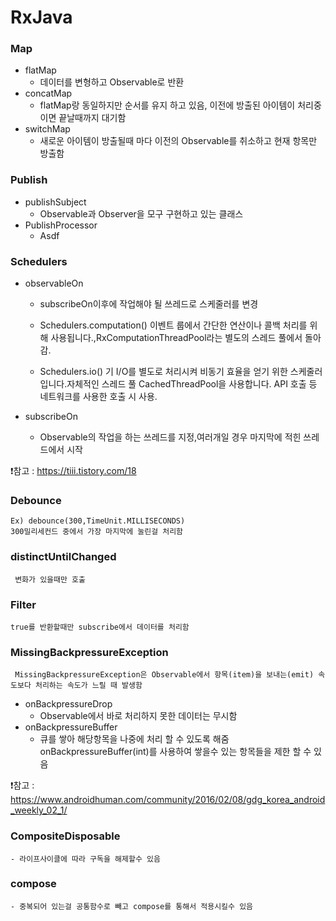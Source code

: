 # RxJava

### Map
  * flatMap
     - 데이터를 변형하고 Observable로 반환      
  * concatMap
     - flatMap랑 동일하지만 순서를 유지 하고 있음, 이전에 방출된 아이템이 처리중이면 끝날때까지 대기함
  * switchMap
     - 새로운 아이템이 방출될때 마다 이전의 Observable를 취소하고 현재 항목만 방출함
     
### Publish

  * publishSubject
      - Observable과 Observer을 모구 구현하고 있는 클래스
  * PublishProcessor
      - Asdf

### Schedulers
  * observableOn
    -  subscribeOn이후에 작업해야 될 쓰레드로 스케줄러를 변경

    - Schedulers.computation() 이벤트 룹에서 간단한 연산이나 콜백 처리를 위해 사용됩니다.,RxComputationThreadPool라는 별도의 스레드 풀에서 돌아감.

    - Schedulers.io() 기 I/O를 별도로 처리시켜 비동기 효율을 얻기 위한 스케줄러입니다.자체적인 스레드 풀 CachedThreadPool을 사용합니다. API 호출 등 네트워크를 사용한 호출 시 사용.

  * subscribeOn
    - Observable의 작업을 하는 쓰레드를 지정,여러개일 경우 마지막에 적힌 쓰레드에서 시작
	
❗️참고 : https://tiii.tistory.com/18
### Debounce
  
    Ex) debounce(300,TimeUnit.MILLISECONDS)
    300밀리세컨드 중에서 가장 마지막에 눌린걸 처리함

### distinctUntilChanged

	 변화가 있을때만 호출

### Filter

	true를 반환할때만 subscribe에서 데이터를 처리함

### MissingBackpressureException

	 MissingBackpressureException은 Observable에서 항목(item)을 보내는(emit) 속도보다 처리하는 속도가 느릴 때 발생함

 * onBackpressureDrop
    - Observable에서 바로 처리하지 못한 데이터는 무시함
 * onBackpressureBuffer
    -  큐를 쌓아 해당항목을 나중에 처리 할 수 있도록 해줌 onBackpressureBuffer(int)를 사용하여 쌓을수 있는 항목들을 제한 할 수 있음

❗️참고 : https://www.androidhuman.com/community/2016/02/08/gdg_korea_android_weekly_02_1/

### CompositeDisposable

    - 라이프사이클에 따라 구독을 해제할수 있음

### compose
    - 중복되어 있는걸 공통함수로 빼고 compose를 통해서 적용시킬수 있음

